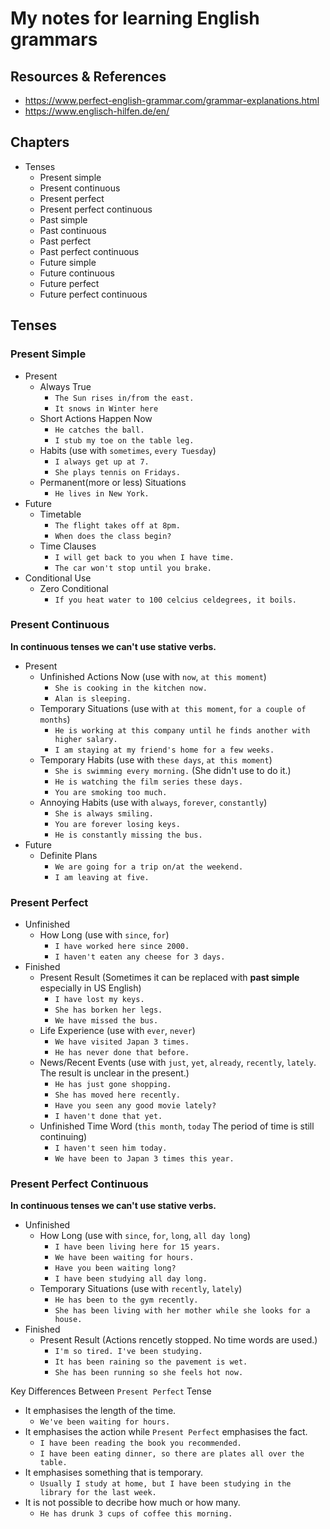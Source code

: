 # My notes for learning English grammars

## Resources & References
- https://www.perfect-english-grammar.com/grammar-explanations.html
- https://www.englisch-hilfen.de/en/


## Chapters

- Tenses
  - Present simple
  - Present continuous
  - Present perfect
  - Present perfect continuous
  - Past simple
  - Past continuous
  - Past perfect
  - Past perfect continuous
  - Future simple
  - Future continuous
  - Future perfect
  - Future perfect continuous

## Tenses

### Present Simple

- Present
  - Always True
    - `The Sun rises in/from the east.`
    - `It snows in Winter here`
  - Short Actions Happen Now
    - `He catches the ball.`
    - `I stub my toe on the table leg.`
  - Habits (use with `sometimes`, `every Tuesday`)
    - `I always get up at 7.`
    - `She plays tennis on Fridays.`
  - Permanent(more or less) Situations
    - `He lives in New York.`
- Future
  - Timetable
    - `The flight takes off at 8pm.`
    - `When does the class begin?`
  - Time Clauses
    - `I will get back to you when I have time.`
    - `The car won't stop until you brake.`
- Conditional Use
  - Zero Conditional
    - `If you heat water to 100 celcius celdegrees, it boils.`

### Present Continuous

**In continuous tenses we can't use stative verbs.**

- Present
  - Unfinished Actions Now (use with `now`, `at this moment`)
    - `She is cooking in the kitchen now.`
    - `Alan is sleeping.`
  - Temporary Situations (use with `at this moment`, `for a couple of months`)
    - `He is working at this company until he finds another with higher salary.`
    - `I am staying at my friend's home for a few weeks.`
  - Temporary Habits (use with `these days`, `at this moment`)
    - `She is swimming every morning.` (She didn't use to do it.)
    - `He is watching the film series these days.`
    - `You are smoking too much.`
  - Annoying Habits (use with `always`, `forever`, `constantly`)
    - `She is always smiling.`
    - `You are forever losing keys.`
    - `He is constantly missing the bus.`
- Future
  - Definite Plans
    - `We are going for a trip on/at the weekend.`
    - `I am leaving at five.`

### Present Perfect
- Unfinished
  - How Long (use with `since`, `for`)
    - `I have worked here since 2000.`
    - `I haven't eaten any cheese for 3 days.`
- Finished
  - Present Result (Sometimes it can be replaced with **past simple** especially in US English)
    - `I have lost my keys.`
    - `She has borken her legs.`
    - `We have missed the bus.`
  - Life Experience (use with `ever`, `never`)
    - `We have visited Japan 3 times.`
    - `He has never done that before.`
  - News/Recent Events (use with `just`, `yet`, `already`, `recently`, `lately`. The result is unclear in the present.)
    - `He has just gone shopping.`
    - `She has moved here recently.`
    - `Have you seen any good movie lately?`
    - `I haven't done that yet.`
  - Unfinished Time Word (`this month`, `today` The period of time is 
  still continuing)
    - `I haven't seen him today.`
    - `We have been to Japan 3 times this year.`

### Present Perfect Continuous

**In continuous tenses we can't use stative verbs.**

- Unfinished
  - How Long (use with `since`, `for`, `long`, `all day long`)
    - `I have been living here for 15 years.`
    - `We have been waiting for hours.`
    - `Have you been waiting long?`
    - `I have been studying all day long.`
  - Temporary Situations (use with `recently`, `lately`)
    - `He has been to the gym recently.`
    - `She has been living with her mother while she looks for a house.`
- Finished
  - Present Result (Actions rencetly stopped. No time words are used.)
    - `I'm so tired. I've been studying.`
    - `It has been raining so the pavement is wet.`
    - `She has been running so she feels hot now.`

Key Differences Between `Present Perfect` Tense
- It emphasises the length of the time.
  - `We've been waiting for hours.`
- It emphasises the action while `Present Perfect` emphasises the fact.
  - `I have been reading the book you recommended.`
  - `I have been eating dinner, so there are plates all over the table.`
- It emphasises something that is temporary.
  - `Usually I study at home, but I have been studying in the library for the last week.`
- It is not possible to decribe how much or how many.
  - `He has drunk 3 cups of coffee this morning.`